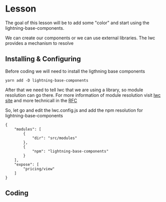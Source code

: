 # Lesson 
The goal of this lesson will be to add some "color" and start using the lightning-base-components. 

We can create our components or we can use external libraries. The lwc provides a mechanism to resolve 


## Installing & Configuring
Before coding we will need to install the ligthning base components

````
yarn add -D lightning-base-components
````

After that we need to tell lwc that we are using a library, so module resolution can go there. For more information of module resolution visit [lwc site](https://lwc.dev/guide/es_modules#module-resolution) and more technicall in the [RFC](https://rfcs.lwc.dev/rfcs/lwc/0020-module-resolution)

So, let go and edit the lwc.config.js and add the npm resolution for lightning-base-components

````
{
    "modules": [
        {
            "dir": "src/modules"
        },
        {
            "npm": "lightning-base-components"
        }       
    ],
    "expose": [
        "pricing/view"
    ]
}

````

## Coding

